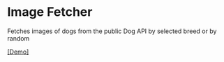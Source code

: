# Image Fetcher

Fetches images of dogs from the public Dog API by selected breed or by random

[[Demo]](https://dojm.github.io/fetch-dog-images)
